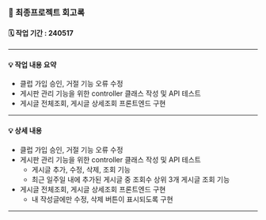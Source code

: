 ### 📑 최종프로젝트 회고록

#### 🗓 작업 기간 : 240517

---

#### 💡 작업 내용 요약
- 클럽 가입 승인, 거절 기능 오류 수정
- 게시판 관리 기능을 위한 controller 클래스 작성 및 API 테스트
- 게시글 전체조회, 게시글 상세조회 프론트엔드 구현

---

#### 💡 상세 내용
- 클럽 가입 승인, 거절 기능 오류 수정
- 게시판 관리 기능을 위한 controller 클래스 작성 및 API 테스트
  - 게시글 추가, 수정, 삭제, 조회 기능
  - 최근 일주일 내에 추가된 게시글 중 조회수 상위 3개 게시글 조회 기능
- 게시글 전체조회, 게시글 상세조회 프론트엔드 구현
  - 내 작성글에만 수정, 삭제 버튼이 표시되도록 구현

---


